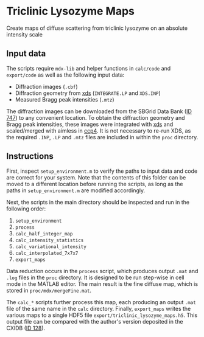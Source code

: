 # Triclinic Lysozyme Maps

Create maps of diffuse scattering from triclinic lysozyme on an absolute intensity scale

## Input data

The scripts require `mdx-lib` and helper functions in `calc/code` and `export/code` as well as the following input data:

* Diffraction images (`.cbf`)
* Diffraction geometry from [xds](http://xds.mpimf-heidelberg.mpg.de/) (`INTEGRATE.LP` and `XDS.INP`)
* Measured Bragg peak intensities (`.mtz`)

The diffraction images can be downloaded from the SBGrid Data Bank ([ID 747](https://data.sbgrid.org/dataset/747/)) to any convenient location. To obtain the diffraction geometry and Bragg peak intensities, these images were integrated with [xds](http://xds.mpimf-heidelberg.mpg.de/) and scaled/merged with aimless in [ccp4](http://www.ccp4.ac.uk/). It is not necessary to re-run XDS, as the required `.INP`, `.LP` and `.mtz` files are included in within the `proc` directory.

## Instructions

First, inspect `setup_environment.m` to verify the paths to input data and code are correct for your system. Note that the contents of this folder can be moved to a different location before running the scripts, as long as the paths in `setup_environment.m` are modified accordingly.

Next, the scripts in the main directory should be inspected and run in the following order:

1. `setup_environment`
1. `process`
1. `calc_half_integer_map`
1. `calc_intensity_statistics`
1. `calc_variational_intensity`
1. `calc_interpolated_7x7x7`
1. `export_maps`

Data reduction occurs in the `process` script, which produces output `.mat` and `.log` files in the `proc` directory. It is designed to be run step-wise in cell mode in the MATLAB editor. The main result is the fine diffuse map, which is stored in `proc/mdx/mergeFine.mat`.

The `calc_*` scripts further process this map, each producing an output `.mat` file of the same name in the `calc` directory. Finally, `export_maps` writes the various maps to a single HDF5 file `export/triclinic_lysozyme_maps.h5`.  This output file can be compared with the author's version deposited in the CXIDB ([ID 128](https://www.cxidb.org/id-128.html)).
